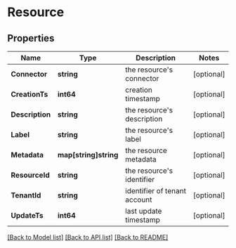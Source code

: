 # Resource

## Properties

Name | Type | Description | Notes
------------ | ------------- | ------------- | -------------
**Connector** | **string** | the resource&#39;s connector | [optional] 
**CreationTs** | **int64** | creation timestamp | [optional] 
**Description** | **string** | the resource&#39;s description | [optional] 
**Label** | **string** | the resource&#39;s label | [optional] 
**Metadata** | **map[string]string** | the resource metadata | [optional] 
**ResourceId** | **string** | the resource&#39;s identifier | [optional] 
**TenantId** | **string** | identifier of tenant account | [optional] 
**UpdateTs** | **int64** | last update timestamp | [optional] 

[[Back to Model list]](../README.md#documentation-for-models) [[Back to API list]](../README.md#documentation-for-api-endpoints) [[Back to README]](../README.md)


